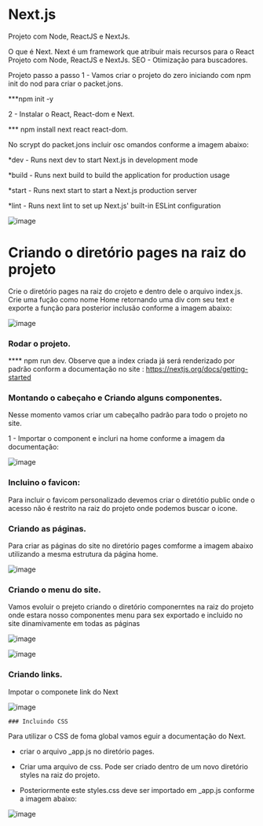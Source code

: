 # Next.js
Projeto com Node, ReactJS e NextJs.

O que é Next.
Next é um framework que atribuir mais recursos para o React
Projeto com Node, ReactJS e NextJs.
SEO - Otimização para buscadores.


Projeto passo a passo
1 - Vamos criar o projeto do zero iniciando com npm init do nod para criar o packet.jons.

***npm init -y

2 - Instalar o React, React-dom e Next.

*** npm install next react react-dom.

No scrypt do packet.jons incluir osc omandos conforme a imagem abaixo: 

*dev - Runs next dev to start Next.js in development mode

*build - Runs next build to build the application for production usage

*start - Runs next start to start a Next.js production server

*lint - Runs next lint to set up Next.js' built-in ESLint configuration

![image](https://user-images.githubusercontent.com/26930314/170253194-2b1da762-683b-4594-b766-dfa15c69ade3.png)

# Criando o diretório pages na raiz do projeto
Crie o diretório pages na raiz do crojeto e dentro dele o arquivo index.js. Crie uma fução como nome Home retornando uma div com seu text e exporte a função para posterior inclusão conforme a imagem abaixo:

![image](https://user-images.githubusercontent.com/26930314/170253615-97d8bee2-2575-41b8-9514-33257ae84244.png)

### Rodar o projeto.

**** npm run dev. Observe que a index criada já será renderizado por padrão conform a documentação no site : https://nextjs.org/docs/getting-started

### Montando o cabeçaho e Criando alguns componentes.

Nesse momento vamos criar um cabeçalho padrão para todo o projeto no site.

  <link rel='icon' href='/favicon.ico' />




1 - Importar o component <Head> e incluri na home conforme a imagem da documentação:
  
  ![image](https://user-images.githubusercontent.com/26930314/170258270-c97dc5ff-8461-4a94-86dc-409ff57989c2.png)
  
  

### Incluino o favicon:
 
Para incluir o favicom personalizado devemos criar o diretótio public onde o acesso não é restrito na raiz do projeto onde podemos buscar o icone.
  
  
### Criando as páginas.
Para criar as páginas do site no diretório pages comforme a imagem abaixo utilizando a mesma estrutura da página home.
  
![image](https://user-images.githubusercontent.com/26930314/170261511-aac3ee57-f059-4e99-972d-048f3964a7c3.png)

  
### Criando o menu do site.
  
  Vamos evoluir o prejeto criando o diretório componerntes na raiz do projeto onde estara nosso componentes menu para sex exportado e incluido 
  no site dinamivamente em todas as páginas
  
  ![image](https://user-images.githubusercontent.com/26930314/170262765-dc2af470-834f-497f-b5f0-a72d4e825500.png)

  
  ![image](https://user-images.githubusercontent.com/26930314/170263110-03f43eed-c34a-4cb8-9335-5b05439f2c14.png)

  
  ### Criando links.
  Impotar o componete link do Next
  
  ![image](https://user-images.githubusercontent.com/26930314/170263364-beeb4264-14a5-468c-863b-7f73a138238e.png)

  
    ### Incluindo CSS
  Para utilizar o CSS de foma global vamos eguir a documentação do Next.
  
  - criar o arquivo _app.js no diretório pages.
  
  - Criar uma arquivo de css. Pode ser criado dentro de um novo diretório styles na raiz do projeto.
  
  - Posteriormente este styles.css deve ser importado em _app.js conforme a imagem abaixo:
  
  ![image](https://user-images.githubusercontent.com/26930314/170265740-b7dbc64e-9ce7-40b2-a63a-f06fb35a4e09.png)

  
  

  

